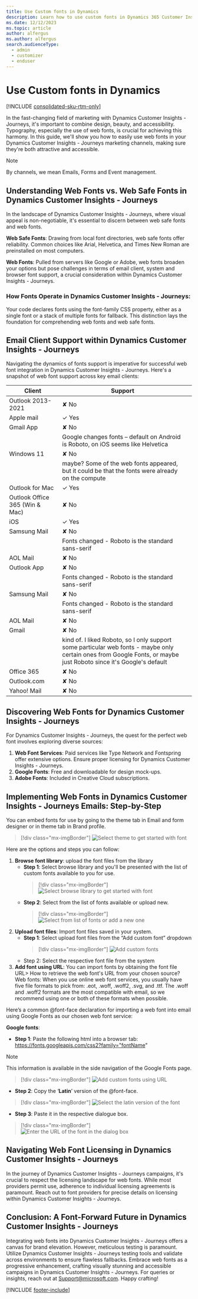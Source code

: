 ```yaml
---
title: Use Custom fonts in Dynamics 
description: Learn how to use custom fonts in Dynamics 365 Customer Insights - Journeys.
ms.date: 12/12/2023
ms.topic: article
author: alfergus
ms.author: alfergus
search.audienceType: 
  - admin
  - customizer
  - enduser
---
```


# Use Custom fonts in Dynamics 

[!INCLUDE [consolidated-sku-rtm-only](./includes/consolidated-sku-rtm-only.md)]

In the fast-changing field of marketing with Dynamics Customer Insights - Journeys, it's important to combine design, beauty, and accessibility. Typography, especially the use of web fonts, is crucial for achieving this harmony. In this guide, we'll show you how to easily use web fonts in your Dynamics Customer Insights - Journeys marketing channels, making sure they're both attractive and accessible.

> [!NOTE]
> By channels, we mean Emails, Forms and Event management.

## Understanding Web Fonts vs. Web Safe Fonts in Dynamics Customer Insights - Journeys

In the landscape of Dynamics Customer Insights - Journeys, where visual appeal is non-negotiable, it's essential to discern between web safe fonts and web fonts.

**Web Safe Fonts**: Drawing from local font directories, web safe fonts offer reliability. Common choices like Arial, Helvetica, and Times New Roman are preinstalled on most computers.

**Web Fonts**: Pulled from servers like Google or Adobe, web fonts broaden your options but pose challenges in terms of email client, system and browser font support, a crucial consideration within Dynamics Customer Insights - Journeys.

### How Fonts Operate in Dynamics Customer Insights - Journeys: 

Your code declares fonts using the font-family CSS property, either as a single font or a stack of multiple fonts for fallback. This distinction lays the foundation for comprehending web fonts and web safe fonts.

## Email Client Support within Dynamics Customer Insights - Journeys

Navigating the dynamics of fonts support is imperative for successful web font integration in Dynamics Customer Insights - Journeys. Here's a snapshot of web font support across key email clients:

| **Client** | **Support** |  |
|---|---|---|
| Outlook 2013-2021 | ✘ No |  |
| Apple mail | ✓ Yes |  |
| Gmail App | ✘ No |  |
|  | Google changes fonts – default on Android is Roboto, on iOS seems like Helvetica |  |
| Windows 11 | ✘ No |  |
|  | maybe? Some of the web fonts appeared, but it could be that the fonts were already on the compute |  |
| Outlook for Mac | ✓ Yes |  |
| Outlook Office 365 (Win & Mac) | ✘ No |  |
| iOS | ✓ Yes |  |
| Samsung Mail | ✘ No |  |
|  | Fonts changed - Roboto is the standard sans-serif |  |
| AOL Mail | ✘ No |  |
| Outlook App | ✘ No |  |
|  | Fonts changed - Roboto is the standard sans-serif |  |
| Samsung Mail  | ✘ No |  |
|  | Fonts changed - Roboto is the standard sans-serif |  |
| AOL Mail | ✘ No |  |
| Gmail | ✘ No |  |
|  | kind of. I liked Roboto, so I only support some particular web fonts - maybe   only certain ones from Google Fonts, or maybe just Roboto since it's Google's   default |  |
| Office 365 | ✘ No |  |
| Outlook.com | ✘ No |  |
| Yahoo! Mail | ✘ No |  |

## Discovering Web Fonts for Dynamics Customer Insights - Journeys 

For Dynamics Customer Insights - Journeys, the quest for the perfect web font involves exploring diverse sources:
1. **Web Font Services**: Paid services like Type Network and Fontspring offer extensive options. Ensure proper licensing for Dynamics Customer Insights - Journeys.
1. **Google Fonts**: Free and downloadable for design mock-ups.
1. **Adobe Fonts**: Included in Creative Cloud subscriptions.

## Implementing Web Fonts in Dynamics Customer Insights - Journeys Emails: Step-by-Step
You can embed fonts for use by going to the theme tab in Email and form designer or in theme tab in Brand profile. 

> [!div class="mx-imgBorder"]
> ![Select theme to get started with font](media/select-theme-to-use-font.png "Select theme to get started with font")

Here are the options and steps you can follow: 
1. **Browse font library**: upload the font files from the library
    - **Step 1**: Select browse library and you'll be presented with the list of custom fonts available to you for use.
      > [!div class="mx-imgBorder"]
      > ![Select browse library to get started with font](media/select-browse-library-to-use-font.png "Select browse library to get started with font")
    - **Step 2**: Select from the list of fonts available or upload new.
      > [!div class="mx-imgBorder"]
      > ![Select from list of fonts or add a new one](media/select-fonts-from-list.png "Select from list of fonts or add a new one")
2. **Upload font files**: Import font files saved in your system. 
    - **Step 1**: Select upload font files from the “Add custom font” dropdown
      > [!div class="mx-imgBorder"]
      > ![Add custom fonts](media/add-custom-fonts.png "Add custom fonts")
    - Step 2: Select the respective font file from the system 
3. **Add font using URL**: You can import fonts by obtaining the font file URL>
How to retrieve the web font's URL from your chosen source?
Web fonts: When you use online web font services, you usually have five file formats to pick from: .eot, .woff, .woff2, .svg, and .ttf. The .woff and .woff2 formats are the most compatible with email, so we recommend using one or both of these formats when possible. 

Here’s a common @font-face declaration for importing a web font into email using Google Fonts as our chosen web font service:

**Google fonts**:
- **Step 1**: Paste the following html into a browser tab: https://fonts.googleapis.com/css2?family="fontName"

> [!NOTE] 
> This information is available in the side navigation of the Google Fonts page.

> [!div class="mx-imgBorder"]
> ![Add custom fonts using URL](media/add-custom-fonts-using-url.png "Add custom fonts using URL")

- **Step 2**: Copy the ‘**Latin**’ version of the @font-face.

> [!div class="mx-imgBorder"]
> ![Select the latin version of the font](media/select-latin-version-of-font.png "Select the latin version of the font")

- **Step 3**: Paste it in the respective dialogue box.

> [!div class="mx-imgBorder"]
> ![Enter the URL of the font in the dialog box](media/enter-the-respective-font-url.png "Enter the URL of the font in the dialog box")

## Navigating Web Font Licensing in Dynamics Customer Insights - Journeys

In the journey of Dynamics Customer Insights - Journeys campaigns, it's crucial to respect the licensing landscape for web fonts. While most providers permit use, adherence to individual licensing agreements is paramount. Reach out to font providers for precise details on licensing within Dynamics Customer Insights - Journeys.

## Conclusion: A Font-Forward Future in Dynamics Customer Insights - Journeys

Integrating web fonts into Dynamics Customer Insights - Journeys offers a canvas for brand elevation. However, meticulous testing is paramount. Utilize Dynamics Customer Insights - Journeys testing tools and validate across environments to ensure flawless fallbacks. Embrace web fonts as a progressive enhancement, crafting visually stunning and accessible campaigns in Dynamics Customer Insights - Journeys. For queries or insights, reach out at Support@microsoft.com.
Happy crafting!

[!INCLUDE [footer-include](./includes/footer-banner.md)]
